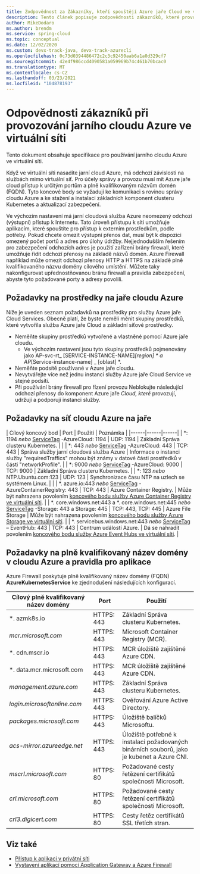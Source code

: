 ```yaml
---
title: Zodpovědnost za Zákazníky, kteří spouštějí Azure jaře Cloud ve virtuální síti
description: Tento článek popisuje zodpovědnosti zákazníků, které provozují Azure jaře Cloud ve virtuální síti.
author: MikeDodaro
ms.author: brendm
ms.service: spring-cloud
ms.topic: conceptual
ms.date: 12/02/2020
ms.custom: devx-track-java, devx-track-azurecli
ms.openlocfilehash: 0c73d0394486472c2c3c92450aab6a1a0d329cf7
ms.sourcegitcommit: 42e4f986ccd4090581a059969b74c461b70bcac0
ms.translationtype: MT
ms.contentlocale: cs-CZ
ms.lasthandoff: 03/23/2021
ms.locfileid: "104878193"
---
```

# <a name="customer-responsibilities-for-running-azure-spring-cloud-in-vnet"></a>Odpovědnosti zákazníků při provozování jarního cloudu Azure ve virtuální síti
Tento dokument obsahuje specifikace pro používání jarního cloudu Azure ve virtuální síti.

Když ve virtuální síti nasadíte jarní cloud Azure, má odchozí závislosti na službách mimo virtuální síť. Pro účely správy a provozu musí mít Azure jaře cloud přístup k určitým portům a plně kvalifikovaným názvům domén (FQDN). Tyto koncové body se vyžadují ke komunikaci s rovinou správy cloudu Azure a ke stažení a instalaci základních komponent clusteru Kubernetes a aktualizací zabezpečení.

Ve výchozím nastavení má jarní cloudová služba Azure neomezený odchozí (výstupní) přístup k Internetu. Tato úroveň přístupu k síti umožňuje aplikacím, které spouštíte pro přístup k externím prostředkům, podle potřeby. Pokud chcete omezit výstupní přenos dat, musí být k dispozici omezený počet portů a adres pro úlohy údržby. Nejjednodušším řešením pro zabezpečení odchozích adres je použití zařízení brány firewall, které umožňuje řídit odchozí přenosy na základě názvů domén. Azure Firewall například může omezit odchozí přenosy HTTP a HTTPS na základě plně kvalifikovaného názvu domény cílového umístění. Můžete taky nakonfigurovat upřednostňovanou bránu firewall a pravidla zabezpečení, abyste tyto požadované porty a adresy povolili.

## <a name="azure-spring-cloud-resource-requirements"></a>Požadavky na prostředky na jaře cloudu Azure 

Níže je uveden seznam požadavků na prostředky pro služby Azure jaře Cloud Services. Obecně platí, že byste neměli měnit skupiny prostředků, které vytvořila služba Azure jaře Cloud a základní síťové prostředky.
- Neměňte skupiny prostředků vytvořené a vlastněné pomocí Azure jaře cloudu.
  - Ve výchozím nastavení jsou tyto skupiny prostředků pojmenovány jako AP-svc-rt_ [SERVICE-INSTANCE-NAME]_[region] * a AP_[Service-instance-name] _ [oblast] *.
- Neměňte podsítě používané v Azure jaře cloudu.
- Nevytvářejte více než jednu instanci služby Azure jaře Cloud Service ve stejné podsíti.
- Při používání brány firewall pro řízení provozu Neblokujte následující odchozí přenosy do komponent Azure jaře *Cloud, které* provozují, udržují a podporují instanci služby.

## <a name="azure-spring-cloud-network-requirements"></a>Požadavky na síť cloudu Azure na jaře

  | Cílový koncový bod | Port | Použití | Poznámka |
  |------|------|------|
  | *: 1194 *nebo* [ServiceTag](../virtual-network/service-tags-overview.md#available-service-tags) -AzureCloud: 1194 | UDP: 1194 | Základní Správa clusteru Kubernetes. | |
  | *: 443 *nebo* [ServiceTag](../virtual-network/service-tags-overview.md#available-service-tags) -AzureCloud: 443 | TCP: 443 | Správa služby jarní cloudová služba Azure | Informace o instanci služby "requiredTraffics" mohou být známy v datové části prostředků v části "networkProfile". |
  | *: 9000 *nebo* [ServiceTag](../virtual-network/service-tags-overview.md#available-service-tags) -AzureCloud: 9000 | TCP: 9000 | Základní Správa clusteru Kubernetes. |
  | *: 123 *nebo* NTP.Ubuntu.com:123 | UDP: 123 | Synchronizace času NTP na uzlech se systémem Linux. | |
  | *. azure.io:443 *nebo* [ServiceTag](../virtual-network/service-tags-overview.md#available-service-tags) -AzureContainerRegistry: 443 | TCP: 443 | Azure Container Registry. | Může být nahrazena povolením  [koncového bodu služby Azure Container Registry ve virtuální síti](../virtual-network/virtual-network-service-endpoints-overview.md). |
  | *. core.windows.net:443 a *. core.windows.net:445 *nebo* [ServiceTag](../virtual-network/service-tags-overview.md#available-service-tags) -Storage: 443 a Storage: 445 | TCP: 443, TCP: 445 | Azure File Storage | Může být nahrazena povolením  [koncového bodu služby Azure Storage ve virtuální síti](../virtual-network/virtual-network-service-endpoints-overview.md). |
  | *. servicebus.windows.net:443 *nebo* [ServiceTag](../virtual-network/service-tags-overview.md#available-service-tags) – EventHub: 443 | TCP: 443 | Centrum událostí Azure. | Dá se nahradit povolením  [koncového bodu služby Azure Event Hubs ve virtuální síti](../virtual-network/virtual-network-service-endpoints-overview.md). |
  

## <a name="azure-spring-cloud-fqdn-requirements--application-rules"></a>Požadavky na plně kvalifikovaný název domény v cloudu Azure a pravidla pro aplikace

Azure Firewall poskytuje plně kvalifikovaný název domény (FQDN) **AzureKubernetesService** ke zjednodušení následujících konfigurací.

  | Cílový plně kvalifikovaný název domény | Port | Použití |
  |------|------|------|
  | *. azmk8s.io | HTTPS: 443 | Základní Správa clusteru Kubernetes. |
  | <i>mcr.microsoft.com</i> | HTTPS: 443 | Microsoft Container Registry (MCR). |
  | *. cdn.mscr.io | HTTPS: 443 | MCR úložiště zajištěné Azure CDN. |
  | *. data.mcr.microsoft.com | HTTPS: 443 | MCR úložiště zajištěné Azure CDN. |
  | <i>management.azure.com</i> | HTTPS: 443 | Základní Správa clusteru Kubernetes. |
  | <i>login.microsoftonline.com</i> | HTTPS: 443 | Ověřování Azure Active Directory. |
  |<i>packages.microsoft.com</i>    | HTTPS: 443 | Úložiště balíčků Microsoftu. |
  | <i>acs-mirror.azureedge.net</i> | HTTPS: 443 | Úložiště potřebné k instalaci požadovaných binárních souborů, jako je kubenet a Azure CNI. |
  | *mscrl.microsoft.com* | HTTPS: 80 | Požadované cesty řetězení certifikátů společnosti Microsoft. |
  | *crl.microsoft.com* | HTTPS: 80 | Požadované cesty řetězení certifikátů společnosti Microsoft. |
  | *crl3.digicert.com* | HTTPS: 80 | Cesty řetěz certifikátů SSL třetích stran. |

## <a name="see-also"></a>Viz také
* [Přístup k aplikaci v privátní síti](spring-cloud-access-app-virtual-network.md)
* [Vystavení aplikací pomocí Application Gateway a Azure Firewall](spring-cloud-expose-apps-gateway-azure-firewall.md)